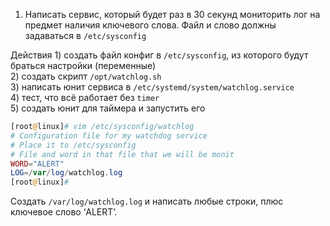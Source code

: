 1. Написать сервис, который будет раз в 30 секунд мониторить лог 
на предмет наличия ключевого слова. Файл и слово должны задаваться в `/etc/sysconfig`

Действия
	1) создать файл конфиг в `/etc/sysconfig`, из которого будут браться настройки (переменные)  
	2) создать скрипт `/opt/watchlog.sh`  
	3) написать юнит сервиса в `/etc/systemd/system/watchlog.service`  
	4) тест, что всё работает без `timer`  
	5) создать юнит для таймера и запустить его  

```php
[root@linux]# vim /etc/sysconfig/watchlog
# Configuration file for my watchdog service
# Place it to /etc/sysconfig
# File and word in that file that we will be monit
WORD="ALERT"
LOG=/var/log/watchlog.log
[root@linux]# 
```
Создать `/var/log/watchlog.log` и написать любые строки, плюс ключевое слово ‘ALERT’.
